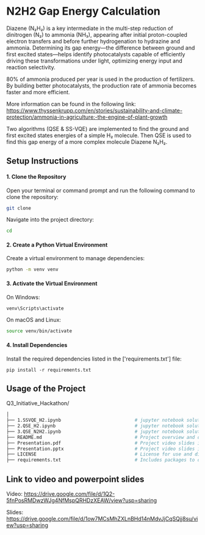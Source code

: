 # N2H2 Gap Energy Calculation

Diazene (N₂H₂) is a key intermediate in the multi-step reduction of dinitrogen (N₂) to ammonia (NH₃), appearing after initial proton-coupled electron transfers and before further hydrogenation to hydrazine and ammonia. Determining its gap energy—the difference between ground and first excited states—helps identify photocatalysts capable of efficiently driving these transformations under light, optimizing energy input and reaction selectivity.

80% of ammonia produced per year is used in the production of fertilizers. By building better photocatalysts, the production rate of ammonia becomes faster and more efficient.

More information can be found in the following link: https://www.thyssenkrupp.com/en/stories/sustainability-and-climate-protection/ammonia-in-agriculture:-the-engine-of-plant-growth

Two algorithms (QSE & SS-VQE) are implemented to find the ground and first excited states energies of a simple H₂ molecule. Then QSE is used to find this gap energy of a more complex molecule Diazene N₂H₂.

## Setup Instructions

#### 1. **Clone the Repository**

   Open your terminal or command prompt and run the following command to clone the repository:

   ```bash
   git clone 
```
Navigate into the project directory:
```bash
cd 
```
#### 2. **Create a Python Virtual Environment**
Create a virtual environment to manage dependencies:

```bash
python -m venv venv
```
#### 3. **Activate the Virtual Environment**
On Windows:
```bash
venv\Scripts\activate
```
On macOS and Linux:
```bash
source venv/bin/activate
```
#### 4. **Install Dependencies**
Install the required dependencies listed in the ['requirements.txt'] file:
```
pip install -r requirements.txt
```

## Usage of the Project

Q3_Initiative_Hackathon/
```bash
│
├── 1.SSVQE_H2.ipynb                           # jupyter notebook solution of H2 using SSVQE
├── 2.QSE_H2.ipynb                             # jupyter notebook solution of H2 using QSE
├── 3.QSE_N2H2.ipynb                           # jupyter notebook solution of N2H2 using QSE
├── README.md                                  # Project overview and documentation
├── Presentation.pdf                           # Project video slides in pdf format 
├── Presentation.pptx                          # Project video slides in powerpoint format
├── LICENSE                                    # License for use and distribution
├── requirements.txt                           # Includes packages to download

```

## Link to video and powerpoint slides

Video: https://drive.google.com/file/d/1Q2-5fnPosRMDwzWJg4NfMspQRHDzXEAW/view?usp=sharing

Slides: https://drive.google.com/file/d/1ow7MCsMhZXLnBHd14nMdvJjCqSQjj8su/view?usp=sharing

